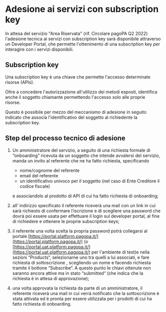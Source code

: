 # Adesione ai servizi con subscription key

In attesa del servizio "Area Riservata" (rif. Circolare pagoPA Q2 2022) l'adesione tecnica ai servizi con subscription key sarà disponibile attraverso un Developer Portal, che permette l'ottenimento di una subscription key per interagire con i servizi disponibili.

## Subscription key

Una subscription key è una chiave che permette l'accesso determinate risorse (APIs).

Oltre a concedere l'autorizzazione all'utilizzo dei metodi esposti, identifica anche il soggetto chiamante permettendo l'accesso solo alle proprie risorse.

Questo è possibile per mezzo del meccanismo di adesione in seguito indicato che associa l'identificativo del soggetto al richiedente la subscription key.

## Step del processo tecnico di adesione

1.  Un amministratore del servizio, a seguito di una richiesta formale di “onboarding“ ricevuta da un soggetto che intende avvalersi del servizio, manda un invito al referente che ne ha fatto richiesta, specificando

    * nome/cognome del referente
    * email del referente
    * un identificativo univoco per il soggetto (nel caso di Ente Creditore il codice fiscale)

    e associandolo al prodotto di API di cui ha fatto richiesta di onboarding;
2. all’ indirizzo specificato il referente riceverà una mail con un link in cui sarà richiesto di confermare l’iscrizione e di scegliere una password che dovrà poi essere usata per effettuare il login sul developer portal, al fine di richiedere e ottenere le proprie subscription keys;
3. il referente una volta scelta la propria password potrà collegarsi al portale [https://portal.platform.pagopa.it/](https://portal.platform.pagopa.it/) (o [https://portal.uat.platform.pagopa.it/](https://portal.uat.platform.pagopa.it/) per l'ambiente di test)e nella sezioni “Products“, selezionarne uno tra quelli a lui associati, e fare richiesta di sottoscrizione , scegliendo un nome e facendo richiesta tramite il bottone “Subscribe“.  A questo punto le chiavi ottenute  non saranno ancora attive ma  in stato “submitted“ (che indica che la richiesta è in attesa di approvazione);
4. una volta approvata la richiesta da parte di un amministratore, il referente riceverà una mail in cui verrà notificato che la sottoscrizione è stata attivata ed è pronta per essere utilizzata per i prodotti di cui ha fatto richiesta di onboarding.
